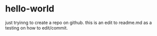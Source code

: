 # hello-world
just tryinng to create a repo on github. this is an edit to readme.md as a testing on how to edit/commit.
